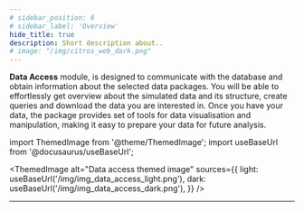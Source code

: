 ```yaml
---
# sidebar_position: 6
# sidebar_label: 'Overview'
hide_title: true
description: Short description about..
# image: "/img/citros_web_dark.png"
---
```

**Data Access** module, is designed to communicate with the database and obtain information about the selected data packages.
You will be able to effortlessly get overview about the simulated data and its structure, create queries and download the data you are interested in. Once you have your data, the package provides set of tools for data visualisation and manipulation, making it easy to prepare your data for future analysis. 
<!-- See the [examples](/docs/data_analysis/data_access/access_examples) of its main features. -->


import ThemedImage from '@theme/ThemedImage';
import useBaseUrl from '@docusaurus/useBaseUrl';

<ThemedImage
  alt="Data access themed image"
  sources={{
    light: useBaseUrl('/img/img_data_access_light.png'),
    dark: useBaseUrl('/img/img_data_access_dark.png'),
  }}
/>

---